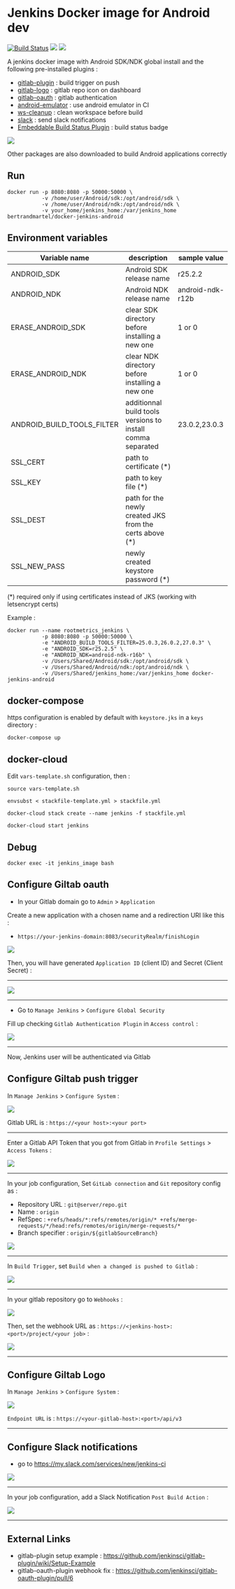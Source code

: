 # Jenkins Docker image for Android dev

[![Build Status](https://travis-ci.org/bertrandmartel/docker-jenkins-android.svg?branch=master)](https://travis-ci.org/bertrandmartel/docker-jenkins-android) [![](https://images.microbadger.com/badges/version/bertrandmartel/docker-jenkins-android.svg)](https://microbadger.com/images/bertrandmartel/docker-jenkins-android) [![](https://images.microbadger.com/badges/image/bertrandmartel/docker-jenkins-android.svg)](https://microbadger.com/images/bertrandmartel/docker-jenkins-android)

A jenkins docker image with Android SDK/NDK global install and the following pre-installed plugins :
* [gitlab-plugin](https://wiki.jenkins-ci.org/display/JENKINS/GitLab+Plugin) : build trigger on push
* [gitlab-logo](https://wiki.jenkins-ci.org/display/JENKINS/GitLab+Logo+Plugin) : gitlab repo icon on dashboard 
* [gitlab-oauth](https://wiki.jenkins-ci.org/display/JENKINS/GitLab+OAuth+Plugin) : gitlab authentication
* [android-emulator](https://wiki.jenkins-ci.org/display/JENKINS/Android+Emulator+Plugin) : use android emulator in CI
* [ws-cleanup](https://wiki.jenkins-ci.org/display/JENKINS/Workspace+Cleanup+Plugin) : clean workspace before build
* [slack](https://wiki.jenkins-ci.org/display/JENKINS/Slack+Plugin) : send slack notifications
* [Embeddable Build Status Plugin](https://wiki.jenkins-ci.org/display/JENKINS/Embeddable+Build+Status+Plugin) : build status badge

![](https://github.com/bertrandmartel/docker-jenkins-android/raw/master/img/architecture.png)

Other packages are also downloaded to build Android applications correctly

## Run

```
docker run -p 8080:8080 -p 50000:50000 \
           -v /home/user/Android/sdk:/opt/android/sdk \
           -v /home/user/Android/ndk:/opt/android/ndk \
           -v your_home/jenkins_home:/var/jenkins_home bertrandmartel/docker-jenkins-android
```

## Environment variables

| Variable name                    |  description       | sample value                                      |
|----------------------------------|---------------------------------|------------------------------------------------------------------------|
| ANDROID_SDK        | Android SDK release name   | r25.2.2 |
| ANDROID_NDK            | Android NDK release name  | android-ndk-r12b |
| ERASE_ANDROID_SDK      | clear SDK directory before installing a new one | 1 or 0 |
| ERASE_ANDROID_NDK      | clear NDK directory before installing a new one | 1 or 0 |
| ANDROID_BUILD_TOOLS_FILTER       | additionnal build tools versions to install comma separated  | 23.0.2,23.0.3   |
| SSL_CERT                         | path to certificate (*) |
| SSL_KEY                          | path to key file (*) |
| SSL_DEST                         | path for the newly created JKS from the certs above (*) |
| SSL_NEW_PASS                     | newly created keystore password (*) |

(*) required only if using certificates instead of JKS (working with letsencrypt certs)

Example :

```
docker run --name rootmetrics_jenkins \
           -p 8080:8080 -p 50000:50000 \
           -e "ANDROID_BUILD_TOOLS_FILTER=25.0.3,26.0.2,27.0.3" \
           -e "ANDROID_SDK=r25.2.5" \
           -e "ANDROID_NDK=android-ndk-r16b" \
           -v /Users/Shared/Android/sdk:/opt/android/sdk \
           -v /Users/Shared/Android/ndk:/opt/android/ndk \
           -v /Users/Shared/jenkins_home:/var/jenkins_home docker-jenkins-android
```

## docker-compose

https configuration is enabled by default with `keystore.jks` in a `keys` directory :

```
docker-compose up
```

## docker-cloud

Edit `vars-template.sh` configuration, then :
```
source vars-template.sh

envsubst < stackfile-template.yml > stackfile.yml

docker-cloud stack create --name jenkins -f stackfile.yml

docker-cloud start jenkins
```

## Debug

```
docker exec -it jenkins_image bash
```

## Configure Giltab oauth

* In your Gitlab domain go to `Admin` > `Application`

Create a new application with a chosen name and a redirection URI like this : 

* `https://your-jenkins-domain:8083/securityRealm/finishLogin`

![](https://github.com/bertrandmartel/docker-jenkins-android/raw/master/img/gitlab_app.png)

Then, you will have generated `Application ID` (client ID) and Secret (Client Secret) : 

***

![](https://github.com/bertrandmartel/docker-jenkins-android/raw/master/img/gitlab_token.png)

***

* Go to `Manage Jenkins` > `Configure Global Security`

Fill up checking `Gitlab Authentication Plugin` in `Access control` :

![](https://github.com/bertrandmartel/docker-jenkins-android/raw/master/img/oauth.png)

***

Now, Jenkins user will be authenticated via Gitlab

## Configure Giltab push trigger

In `Manage Jenkins` > `Configure System` :

![](https://github.com/bertrandmartel/docker-jenkins-android/raw/master/img/gitlab-connection.png)

Gitlab URL is : `https://<your host>:<your port>`

***

Enter a Gitlab API Token that you got from Gitlab in `Profile Settings` > `Access Tokens` :

![](https://github.com/bertrandmartel/docker-jenkins-android/raw/master/img/access-token.png)

***

In your job configuration, Set `GitLab connection` and `Git` repository config as :

* Repository URL : `git@server/repo.git`
* Name : `origin`
* RefSpec : `+refs/heads/*:refs/remotes/origin/* +refs/merge-requests/*/head:refs/remotes/origin/merge-requests/*`
* Branch specifier : `origin/${gitlabSourceBranch}`

![](https://github.com/bertrandmartel/docker-jenkins-android/raw/master/img/git-config.png)

***

In `Build Trigger`, set `Build when a changed is pushed to Gitlab` :

![](https://github.com/bertrandmartel/docker-jenkins-android/raw/master/img/build-trigger.png)

***

In your gitlab repository go to `Webhooks` :

![](https://github.com/bertrandmartel/docker-jenkins-android/raw/master/img/webhook-settings.png)

Then, set the webhook URL as : `https://<jenkins-host>:<port>/project/<your job>` :

![](https://github.com/bertrandmartel/docker-jenkins-android/raw/master/img/webhook.png)

***

## Configure Giltab Logo

In `Manage Jenkins` > `Configure System` :

![](https://github.com/bertrandmartel/docker-jenkins-android/raw/master/img/gitlab-logo.png)

`Endpoint URL` is : `https://<your-gitlab-host>:<port>/api/v3`

***

## Configure Slack notifications

* go to https://my.slack.com/services/new/jenkins-ci

![](https://github.com/bertrandmartel/docker-jenkins-android/raw/master/img/slack.png)

***

In your job configuration, add a Slack Notification `Post Build Action` :

![](https://github.com/bertrandmartel/docker-jenkins-android/raw/master/img/slack-post-build.png)

***

## External Links

* gitlab-plugin setup example : https://github.com/jenkinsci/gitlab-plugin/wiki/Setup-Example
* gitlab-oauth-plugin webhook fix : https://github.com/jenkinsci/gitlab-oauth-plugin/pull/6
